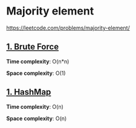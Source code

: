 # Majority element

https://leetcode.com/problems/majority-element/

## [1. Brute Force ](des1)
**Time complexity**: O(n*n)

**Space complexity**: O(1)

## [1. HashMap ](des1)
**Time complexity**: O(n)

**Space complexity**: O(n)



